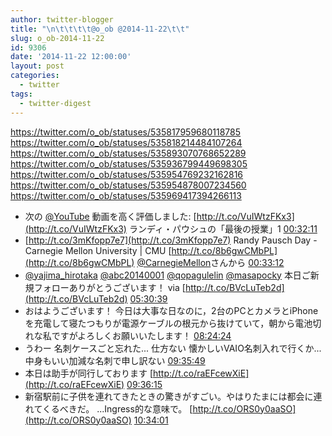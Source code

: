 ```yaml
---
author: twitter-blogger
title: "\n\t\t\t\t@o_ob @2014-11-22\t\t"
slug: o_ob-2014-11-22
id: 9306
date: '2014-11-22 12:00:00'
layout: post
categories:
  - twitter
tags:
  - twitter-digest
---
```


https://twitter.com/o_ob/statuses/535817959680118785 https://twitter.com/o_ob/statuses/535818214484107264 https://twitter.com/o_ob/statuses/535893070768652289 https://twitter.com/o_ob/statuses/535936799449698305 https://twitter.com/o_ob/statuses/535954769232162816 https://twitter.com/o_ob/statuses/535954878007234560 https://twitter.com/o_ob/statuses/535969417394266113  

*   次の [@YouTube](https://twitter.com/YouTube) 動画を高く評価しました: [http://t.co/VuIWtzFKx3](http://t.co/VuIWtzFKx3) ランディ・パウシュの「最後の授業」1 [00:32:11](https://twitter.com/o_ob/statuses/535817959680118785)
*   [http://t.co/3mKfopp7e7](http://t.co/3mKfopp7e7) Randy Pausch Day - Carnegie Mellon University | CMU [http://t.co/8b6gwCMbPL](http://t.co/8b6gwCMbPL) [@CarnegieMellon](https://twitter.com/CarnegieMellon)さんから [00:33:12](https://twitter.com/o_ob/statuses/535818214484107264)
*   [@yajima_hirotaka](https://twitter.com/yajima_hirotaka) [@abc20140001](https://twitter.com/abc20140001) [@qopagulelin](https://twitter.com/qopagulelin) [@masapocky](https://twitter.com/masapocky) 本日ご新規フォローありがとうございます！ via [http://t.co/BVcLuTeb2d](http://t.co/BVcLuTeb2d) [05:30:39](https://twitter.com/o_ob/statuses/535893070768652289)
*   おはようございます！ 今日は大事な日なのに，2台のPCとカメラとiPhoneを充電して寝たつもりが電源ケーブルの根元から抜けていて，朝から電池切れな私ですがよろしくお願いいたします！ [08:24:24](https://twitter.com/o_ob/statuses/535936799449698305)
*   うわー 名刺ケースごと忘れた... 仕方ない 懐かしいVAIO名刺入れで行くか...中身もいい加減な名刺で申し訳ない [09:35:49](https://twitter.com/o_ob/statuses/535954769232162816)
*   本日は助手が同行しております [http://t.co/raEFcewXiE](http://t.co/raEFcewXiE) [09:36:15](https://twitter.com/o_ob/statuses/535954878007234560)
*   新宿駅前に子供を連れてきたときの驚きがすごい。やはりたまには都会に連れてくるべきだ。 ...Ingress的な意味で。 [http://t.co/ORS0y0aaSO](http://t.co/ORS0y0aaSO) [10:34:01](https://twitter.com/o_ob/statuses/535969417394266113)